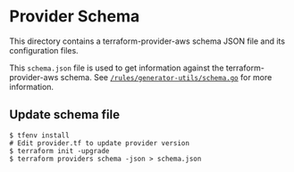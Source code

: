 # Provider Schema

This directory contains a terraform-provider-aws schema JSON file and its configuration files.

This `schema.json` file is used to get information against the terraform-provider-aws schema. See [`/rules/generator-utils/schema.go`](../../rules/generator-utils/schema.go) for more information.

## Update schema file

```console
$ tfenv install
# Edit provider.tf to update provider version
$ terraform init -upgrade
$ terraform providers schema -json > schema.json
```
